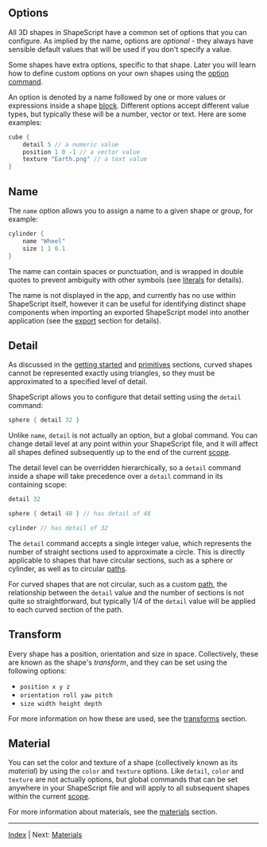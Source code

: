 Options
---

All 3D shapes in ShapeScript have a common set of options that you can configure. As implied by the name, options are *optional* - they always have sensible default values that will be used if you don't specify a value.

Some shapes have extra options, specific to that shape. Later you will learn how to define custom options on your own shapes using the [option command](blocks.md#options).

An option is denoted by a name followed by one or more values or expressions inside a shape [block](blocks.md). Different options accept different value types, but typically these will be a number, vector or text. Here are some examples:

```swift
cube {
    detail 5 // a numeric value
    position 1 0 -1 // a vector value
    texture "Earth.png" // a text value
}
```

## Name

The `name` option allows you to assign a name to a given shape or group, for example:

```swift
cylinder {
    name "Wheel"
    size 1 1 0.1
}
```

The name can contain spaces or punctuation, and is wrapped in double quotes to prevent ambiguity with other symbols (see [literals](literals.md) for details).

The name is not displayed in the app, and currently has no use within ShapeScript itself, however it can be useful for identifying distinct shape components when importing an exported ShapeScript model into another application (see the [export](export.md) section for details).

## Detail

As discussed in the [getting started](getting-started.md) and [primitives](primitives.md) sections, curved shapes cannot be represented exactly using triangles, so they must be approximated to a specified level of detail.

ShapeScript allows you to configure that detail setting using the `detail` command:

```swift
sphere { detail 32 }
```

Unlike `name`, `detail` is not actually an option, but a global command. You can change detail level at any point within your ShapeScript file, and it will affect all shapes defined subsequently up to the end of the current [scope](scope.md).

The detail level can be overridden hierarchically, so a `detail` command inside a shape will take precedence over a `detail` command in its containing scope:

```swift
detail 32

sphere { detail 48 } // has detail of 48

cylinder // has detail of 32
```

The `detail` command accepts a single integer value, which represents the number of straight sections used to approximate a circle. This is directly applicable to shapes that have circular sections, such as a sphere or cylinder, as well as to circular [paths](paths.md).

For curved shapes that are not circular, such as a custom [path](paths.md), the relationship between the `detail` value and the number of sections is not quite so straightforward, but typically 1/4 of the `detail` value will be applied to each curved section of the path.

## Transform

Every shape has a position, orientation and size in space. Collectively, these are known as the shape's *transform*, and they can be set using the following options:

- `position x y z`
- `orientation roll yaw pitch`
- `size width height depth`

For more information on how these are used, see the [transforms](transforms.md) section.

## Material

You can set the color and texture of a shape (collectively known as its *material*) by using the `color` and `texture` options. Like `detail`, `color` and `texture` are not actually options, but global commands that can be set anywhere in your ShapeScript file and will apply to all subsequent shapes within the current [scope](scope.md).

For more information about materials, see the [materials](materials.md) section.

---
[Index](index.md) | Next: [Materials](materials.md)
